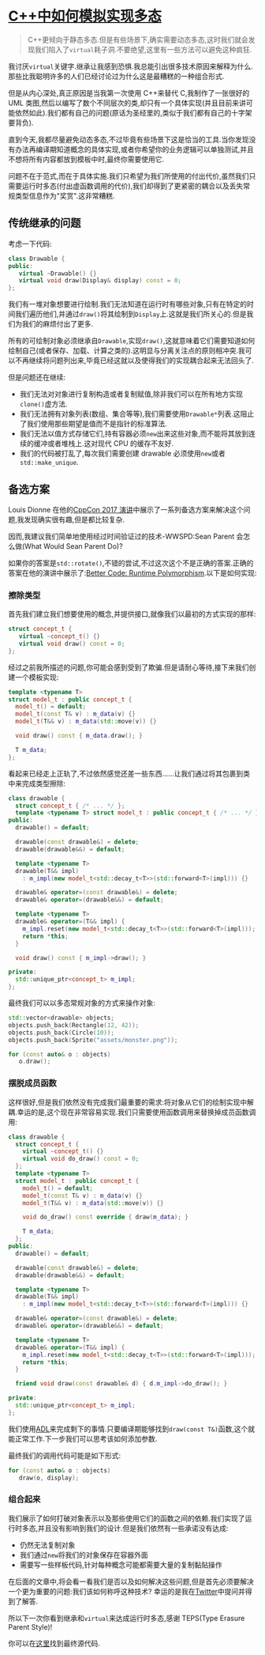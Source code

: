 # [C++中如何模拟实现多态](https://mropert.github.io/2017/11/30/polymorphic_ducks/)

> C++更倾向于静态多态.但是有些场景下,确实需要动态多态,这时我们就会发现我们陷入了`virtual`耗子洞.不要绝望,这里有一些方法可以避免这种疯狂.

我讨厌`virtual`关键字.继承让我感到恐惧.我总能引出很多技术原因来解释为什么.那些比我聪明许多的人们已经讨论过为什么这是最糟糕的一种组合形式.

但是从内心深处,真正原因是当我第一次使用 C++来替代 C,我制作了一张很好的 UML 类图,然后以编写了数个不同层次的类,却只有一个具体实现(并且目前来讲可能依然如此).我们都有自己的问题(原话为圣经里的,类似于我们都有自己的十字架要背负).

直到今天,我都尽量避免动态多态,不过毕竟有些场景下这是恰当的工具.当你发现没有办法再编译期知道概念的具体实现,或者你希望你的业务逻辑可以单独测试,并且不想将所有内容都放到模板中时,最终你需要使用它.

问题不在于范式,而在于具体实施.我们只希望为我们所使用的付出代价,虽然我们只需要运行时多态(付出虚函数调用的代价),我们却得到了更紧密的耦合以及丢失常规类型信息作为"奖赏".这非常糟糕.

## 传统继承的问题

考虑一下代码:

```c++
class Drawable {
public:
   virtual ~Drawable() {}
   virtual void draw(Display& display) const = 0;
};
```

我们有一堆对象想要进行绘制.我们无法知道在运行时有哪些对象,只有在特定的时间我们遍历他们,并通过`draw()`将其绘制到`Display`上.这就是我们所关心的.但是我们为我们的麻烦付出了更多.

所有的可绘制对象必须继承自`Drawable`,实现`draw()`,这就意味着它们需要知道如何绘制自己(或者保存、加载、计算之类的).这明显与分离关注点的原则相冲突.我可以不再继续将问题列出来,毕竟已经这就以及使得我们的实现耦合起来无法回头了.

但是问题还在继续:

- 我们无法对对象进行复制构造或者复制赋值,除非我们可以在所有地方实现`clone()`虚方法.
- 我们无法拥有对象列表(数组、集合等等),我们需要使用`Drawable*`列表.这阻止了我们使用那些期望是值而不是指针的标准算法.
- 我们无法以值方式存储它们,持有容器必须`new`出来这些对象,而不能将其放到连续的缓冲或者堆栈上.这对现代 CPU 的缓存不友好.
- 我们的代码被打乱了,每次我们需要创建 drawable 必须使用`new`或者`std::make_unique`.

## 备选方案

Louis Dionne 在他的[CppCon 2017 演讲](https://www.youtube.com/watch?v=gVGtNFg4ay0)中展示了一系列备选方案来解决这个问题,我发现确实很有趣,但是都比较复杂.

因而,我建议我们简单地使用经过时间验证过的技术-WWSPD:Sean Parent 会怎么做(What Would Sean Parent Do)?

如果你的答案是`std::rotate()`,不错的尝试,不过这次这个不是正确的答案.正确的答案在他的演讲中展示了:[Better Code: Runtime Polymorphism](https://www.youtube.com/watch?v=QGcVXgEVMJg).以下是如何实现:

### 擦除类型

首先我们建立我们想要使用的概念,并提供接口,就像我们以最初的方式实现的那样:

```C++
struct concept_t {
   virtual ~concept_t() {}
   virtual void draw() const = 0;
};
```

经过之前我所描述的问题,你可能会感到受到了欺骗.但是请耐心等待,接下来我们创建一个模板实现:

```C++
template <typename T>
struct model_t : public concept_t {
  model_t() = default;
  model_t(const T& v) : m_data(v) {}
  model_t(T&& v) : m_data(std::move(v)) {}

  void draw() const { m_data.draw(); }

  T m_data;
};
```

看起来已经走上正轨了,不过依然感觉还差一些东西......让我们通过将其包裹到类中来完成类型擦除:

```C++
class drawable {
  struct concept_t { /* ... */ };
  template <typename T> struct model_t : public concept_t { /* ... */ };
public:
  drawable() = default;

  drawable(const drawable&) = delete;
  drawable(drawable&&) = default;

  template <typename T>
  drawable(T&& impl)
    : m_impl(new model_t<std::decay_t<T>>(std::forward<T>(impl))) {}

  drawable& operator=(const drawable&) = delete;
  drawable& operator=(drawable&&) = default;

  template <typename T>
  drawable& operator=(T&& impl) {
    m_impl.reset(new model_t<std::decay_t<T>>(std::forward<T>(impl)));
    return *this;
  }

  void draw() const { m_impl->draw(); }

private:
  std::unique_ptr<concept_t> m_impl;
};
```

最终我们可以以多态常规对象的方式来操作对象:

```C++
std::vector<drawable> objects;
objects.push_back(Rectangle(12, 42));
objects.push_back(Circle(10));
objects.push_back(Sprite("assets/monster.png"));

for (const auto& o : objects)
   o.draw();
```

### 摆脱成员函数

这样很好,但是我们依然没有完成我们最重要的需求:将对象从它们的绘制实现中解耦.幸运的是,这个现在非常容易实现.我们只需要使用函数调用来替换掉成员函数调用:

```C++
class drawable {
  struct concept_t {
    virtual ~concept_t() {}
    virtual void do_draw() const = 0;
  };
  template <typename T>
  struct model_t : public concept_t {
    model_t() = default;
    model_t(const T& v) : m_data(v) {}
    model_t(T&& v) : m_data(std::move(v)) {}

    void do_draw() const override { draw(m_data); }

    T m_data;
  };
public:
  drawable() = default;

  drawable(const drawable&) = delete;
  drawable(drawable&&) = default;

  template <typename T>
  drawable(T&& impl)
    : m_impl(new model_t<std::decay_t<T>>(std::forward<T>(impl))) {}

  drawable& operator=(const drawable&) = delete;
  drawable& operator=(drawable&&) = default;

  template <typename T>
  drawable& operator=(T&& impl) {
    m_impl.reset(new model_t<std::decay_t<T>>(std::forward<T>(impl)));
    return *this;
  }

  friend void draw(const drawable& d) { d.m_impl->do_draw(); }

private:
  std::unique_ptr<concept_t> m_impl;
};
```

我们使用[ADL](http://en.cppreference.com/w/cpp/language/adl)来完成剩下的事情.只要编译期能够找到`draw(const T&)`函数,这个就能正常工作.下一步我们可以思考该如何添加参数.

最终我们的调用代码可能是如下形式:

```C++
for (const auto& o : objects)
   draw(o, display);
```

### 组合起来

我们展示了如何打破对象表示以及那些使用它们的函数之间的依赖.我们实现了运行时多态,并且没有影响到我们的设计.但是我们依然有一些承诺没有达成:

- 仍然无法复制对象
- 我们通过`new`将我们的对象保存在容器外面
- 需要写一些样板代码,针对每种概念可能都需要大量的复制黏贴操作

在后面的文章中,将会看一看我们是否以及如何解决这些问题,但是首先必须要解决一个更为重要的问题:我们该如何称呼这种技术? 幸运的是我在[Twitter](https://twitter.com/MatRopert/status/936362895000076288)中提问并得到了解答.

所以下一次你看到继承和`virtual`来达成运行时多态,感谢 TEPS(Type Erasure Parent Style)!

你可以在[这里](https://godbolt.org/g/9PZALq)找到最终源代码.

